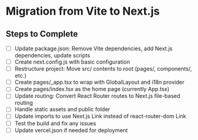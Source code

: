 # Migration from Vite to Next.js

## Steps to Complete

- [ ] Update package.json: Remove Vite dependencies, add Next.js dependencies, update scripts
- [ ] Create next.config.js with basic configuration
- [ ] Restructure project: Move src/ contents to root (pages/, components/, etc.)
- [ ] Create pages/_app.tsx to wrap with GlobalLayout and i18n provider
- [ ] Create pages/index.tsx as the home page (currently App.tsx)
- [ ] Update routing: Convert React Router routes to Next.js file-based routing
- [ ] Handle static assets and public folder
- [ ] Update imports to use Next.js Link instead of react-router-dom Link
- [ ] Test the build and fix any issues
- [ ] Update vercel.json if needed for deployment
